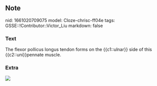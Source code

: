 ## Note
nid: 1661020709075
model: Cloze-chrisc-ff04e
tags: GSSE::!Contributor::Victor_Liu
markdown: false

### Text
The flexor pollicus longus tendon forms on the {{c1::ulnar}} side of this {{c2::uni}}pennate muscle.

### Extra
<img src="paste-a0a1089ac6e2f4c18adb7f8541a6c187c45169a6.jpg">
